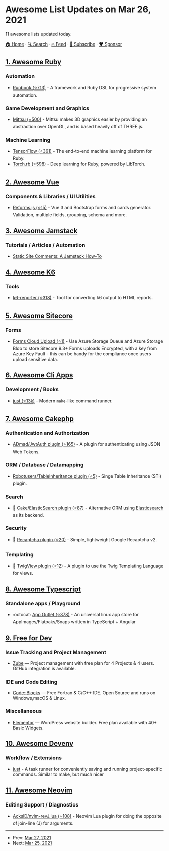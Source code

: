 # Awesome List Updates on Mar 26, 2021

11 awesome lists updated today.

[🏠 Home](/README.md) · [🔍 Search](https://www.trackawesomelist.com/search/) · [🔥 Feed](https://www.trackawesomelist.com/rss.xml) · [📮 Subscribe](https://trackawesomelist.us17.list-manage.com/subscribe?u=d2f0117aa829c83a63ec63c2f&id=36a103854c) · [❤️  Sponsor](https://github.com/sponsors/theowenyoung)



## [1. Awesome Ruby](/content/markets/awesome-ruby/README.md)

### Automation

*   [Runbook (⭐713)](https://github.com/braintree/runbook) - A framework and Ruby DSL for progressive system automation.

### Game Development and Graphics

*   [Mittsu (⭐500)](https://github.com/jellymann/mittsu) - Mittsu makes 3D graphics easier by providing an abstraction over OpenGL, and is based heavily off of THREE.js.

### Machine Learning

*   [TensorFlow (⭐361)](https://github.com/ankane/tensorflow) - The end-to-end machine learning platform for Ruby.
*   [Torch.rb (⭐598)](https://github.com/ankane/torch.rb) - Deep learning for Ruby, powered by LibTorch.

## [2. Awesome Vue](/content/vuejs/awesome-vue/README.md)

### Components & Libraries / UI Utilities

*   [Reforms.js (⭐15)](https://github.com/empla/reforms) - Vue 3 and Bootstrap forms and cards generator. Validation, multiple fields, grouping, schema and more.

## [3. Awesome Jamstack](/content/automata/awesome-jamstack/README.md)

### Tutorials / Articles / Automation

*   [Static Site Comments: A Jamstack How-To](https://snipcart.com/blog/jamstack-static-site-comments)

## [4. Awesome K6](/content/grafana/awesome-k6/README.md)

### Tools

*   [k6-reporter (⭐318)](https://github.com/benc-uk/k6-reporter) - Tool for converting k6 output to HTML reports.

## [5. Awesome Sitecore](/content/MartinMiles/awesome-sitecore/README.md)

### Forms

*   [Forms Cloud Upload (⭐1)](https://github.com/jbluemink/Sitecore-Forms-Cloud-Upload) - Use Azure Storage Queue and Azure Storage Blob to store Sitecore 9.3+ Forms uploads Encrypted, with a key from Azure Key Fault - this can be handy for the compliance once users upload sensitive data.

## [6. Awesome Cli Apps](/content/agarrharr/awesome-cli-apps/README.md)

### Development / Books

*   [just (⭐13k)](https://github.com/casey/just) - Modern `make`-like command runner.

## [7. Awesome Cakephp](/content/FriendsOfCake/awesome-cakephp/README.md)

### Authentication and Authorization

*   [ADmad/JwtAuth plugin (⭐165)](https://github.com/ADmad/cakephp-jwt-auth) - A plugin for authenticating using JSON Web Tokens.

### ORM / Database / Datamapping

*   [Robotusers/TableInheritance plugin (⭐5)](https://github.com/robotusers/cakephp-table-inheritance) - Singe Table Inheritance (STI) plugin.

### Search

*   🍰 [Cake/ElasticSearch plugin (⭐87)](https://github.com/cakephp/elastic-search) - Alternative ORM using [Elasticsearch](https://www.elastic.co/) as its backend.

### Security

*   🍰 [Recaptcha plugin (⭐20)](https://github.com/ctlabvn/Recaptcha) - Simple, lightweight Google Recaptcha v2.

### Templating

*   🍰 [TwigView plugin (⭐12)](https://github.com/cakephp/twig-view) - A plugin to use the Twig Templating Language for views.

## [8. Awesome Typescript](/content/dzharii/awesome-typescript/README.md)

### Standalone apps / Playground

*   :octocat: [App Outlet (⭐378)](https://github.com/app-outlet/app-outlet) - An universal linux app store for AppImages/Flatpaks/Snaps written in TypeScript + Angular

## [9. Free for Dev](/content/ripienaar/free-for-dev/README.md)

### Issue Tracking and Project Management

*   [Zube](https://zube.io) — Project management with free plan for 4 Projects & 4 users. GitHub integration is available.

### IDE and Code Editing

*   [Code::Blocks](https://codeblocks.org) — Free Fortran & C/C++ IDE. Open Source and runs on Windows,macOS & Linux.

### Miscellaneous

*   [Elementor](https://elementor.com) — WordPress website builder. Free plan available with 40+ Basic Widgets.

## [10. Awesome Devenv](/content/jondot/awesome-devenv/README.md)

### Workflow / Extensions

*   [just](https://github/casey/just) - A task runner for conveniently saving and running project-specific commands. Similar to make, but much nicer

## [11. Awesome Neovim](/content/rockerBOO/awesome-neovim/README.md)

### Editing Support / Diagnostics

*   [AckslD/nvim-revJ.lua (⭐108)](https://github.com/AckslD/nvim-revJ.lua) - Neovim Lua plugin for doing the opposite of join-line (J) for arguments.

---

- Prev: [Mar 27, 2021](/content/2021/03/27/README.md)
- Next: [Mar 25, 2021](/content/2021/03/25/README.md)